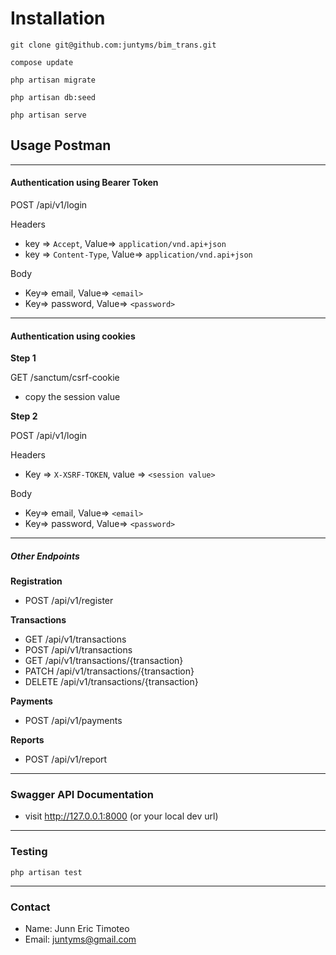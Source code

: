 # Installation
```
git clone git@github.com:juntyms/bim_trans.git
```

```
compose update
```

```
php artisan migrate
```

```
php artisan db:seed
```

```
php artisan serve
```

## Usage Postman
---
#### Authentication using Bearer Token
POST /api/v1/login

Headers
- key => `Accept`, Value=> `application/vnd.api+json`
- key => `Content-Type`, Value=> `application/vnd.api+json`

Body
- Key=> email, Value=> `<email>`
- Key=> password, Value=> `<password>`

---
#### Authentication using cookies
**Step 1**

GET /sanctum/csrf-cookie
- copy the session value

**Step 2**

POST /api/v1/login

Headers
- Key => `X-XSRF-TOKEN`, value => `<session value>`

Body
- Key=> email, Value=> `<email>`
- Key=> password, Value=> `<password>`

---

##### Other Endpoints
**Registration**
- POST /api/v1/register

**Transactions**
- GET /api/v1/transactions
- POST /api/v1/transactions
- GET /api/v1/transactions/{transaction}
- PATCH /api/v1/transactions/{transaction}
- DELETE /api/v1/transactions/{transaction}

**Payments**
- POST /api/v1/payments

**Reports**
- POST /api/v1/report

---
### Swagger API Documentation

- visit http://127.0.0.1:8000 (or your local dev url)

---
### Testing

```
php artisan test
```

---
### Contact
- Name: Junn Eric Timoteo
- Email: juntyms@gmail.com
